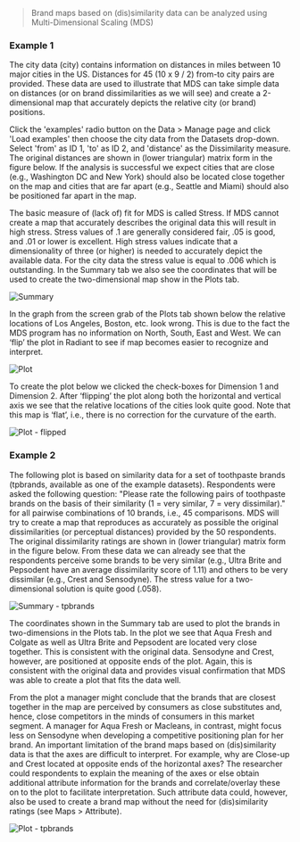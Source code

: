 > Brand maps based on (dis)similarity data can be analyzed using Multi-Dimensional Scaling (MDS)

### Example 1

The city data (city) contains information on distances in miles between 10 major cities in the US. Distances for 45 (10 x 9 / 2) from-to city pairs are provided. These data are used to illustrate that MDS can take simple data on distances (or on brand dissimilarities as we will see) and create a 2-dimensional map that accurately depicts the relative city (or brand) positions.

Click the 'examples' radio button on the Data > Manage page and click 'Load examples' then choose the city data from the Datasets drop-down. Select 'from' as ID 1, 'to' as ID 2, and 'distance' as the Dissimilarity measure. The original distances are shown in (lower triangular) matrix form in the figure below. If the analysis is successful we expect cities that are close (e.g., Washington DC and New York) should also be located close together on the map and cities that are far apart (e.g., Seattle and Miami) should also be positioned far apart in the map.

The basic measure of (lack of) fit for MDS is called Stress. If MDS cannot create a map that accurately describes the original data this will result in high stress. Stress values of .1 are generally considered fair, .05 is good, and .01 or lower is excellent. High stress values indicate that a dimensionality of three (or higher) is needed to accurately depict the available data. For the city data the stress value is equal to .006 which is outstanding. In the Summary tab we also see the coordinates that will be used to create the two-dimensional map show in the Plots tab.

![Summary](figures_marketing/mds_summary.png)

In the graph from the screen grab of the Plots tab shown below the relative locations of Los Angeles, Boston, etc. look wrong. This is due to the fact the MDS program has no information on North, South, East and West. We can ‘flip’ the plot in Radiant to see if map becomes easier to recognize and interpret.

![Plot](figures_marketing/mds_plot.png)

To create the plot below we clicked the check-boxes for Dimension 1 and Dimension 2. After ‘flipping’ the plot along both the horizontal and vertical axis we see that the relative locations of the cities look quite good. Note that this map is ‘flat’, i.e., there is no correction for the curvature of the earth.

![Plot - flipped](figures_marketing/mds_plot_flip.png)

### Example 2

The following plot is based on similarity data for a set of toothpaste brands (tpbrands, available as one of the example datasets). Respondents were asked the following question: "Please rate the following pairs of toothpaste brands on the basis of their similarity (1 = very similar, 7 = very dissimilar)." for all pairwise combinations of 10 brands, i.e., 45 comparisons. MDS will try to create a map that reproduces as accurately as possible the original dissimilarities (or perceptual distances) provided by the 50 respondents. The original dissimilarity ratings are shown in (lower triangular) matrix form in the figure below. From these data we can already see that the respondents perceive some brands to be very similar (e.g., Ultra Brite and Pepsodent have an average dissimilarity score of 1.11) and others to be very dissimilar (e.g., Crest and Sensodyne). The stress value for a two-dimensional solution is quite good (.058).

![Summary - tpbrands](figures_marketing/mds_summary_tpbrands.png)

The coordinates shown in the Summary tab are used to plot the brands in two-dimensions in the Plots tab. In the plot we see that Aqua Fresh and Colgate as well as Ultra Brite and Pepsodent are located very close together. This is consistent with the original data. Sensodyne and Crest, however, are positioned at opposite ends of the plot. Again, this is consistent with the original data and provides visual confirmation that MDS was able to create a plot that fits the data well.

From the plot a manager might conclude that the brands that are closest together in the map are perceived by consumers as close substitutes and, hence, close competitors in the minds of consumers in this market segment. A manager for Aqua Fresh or Macleans, in contrast, might focus less on Sensodyne when developing a competitive positioning plan for her brand. An important limitation of the brand maps based on (dis)similarity data is that the axes are difficult to interpret. For example, why are Close-up and Crest located at opposite ends of the horizontal axes? The researcher could respondents to explain the meaning of the axes or else obtain additional attribute information for the brands and correlate/overlay these on to the plot to facilitate interpretation. Such attribute data could, however, also be used to create a brand map without the need for (dis)similarity ratings (see Maps > Attribute).

![Plot - tpbrands](figures_marketing/mds_plot_tpbrands.png)
